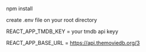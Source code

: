 npm install

create .env file on your root directory

REACT_APP_TMDB_KEY = your tmdb api keyy

REACT_APP_BASE_URL = https://api.themoviedb.org/3
